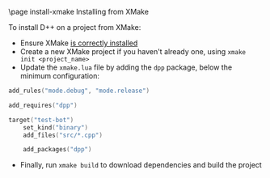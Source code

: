 \page install-xmake Installing from XMake

To install D++ on a project from XMake:

- Ensure XMake [is correctly installed](https://xmake.io/#/guide/installation)
- Create a new XMake project if you haven't already one, using `xmake init <project_name>`
- Update the `xmake.lua` file by adding the `dpp` package, below the minimum configuration:

~~~~~~~~~~~lua
add_rules("mode.debug", "mode.release")

add_requires("dpp")

target("test-bot")
    set_kind("binary")
    add_files("src/*.cpp")

    add_packages("dpp")
~~~~~~~~~~~

- Finally, run `xmake build` to download dependencies and build the project